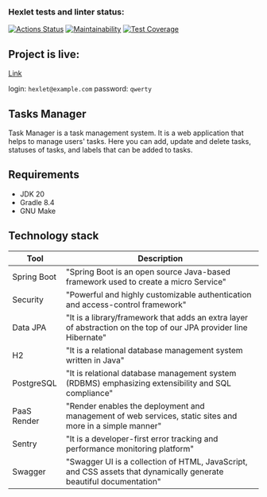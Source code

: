 ### Hexlet tests and linter status:
[![Actions Status](https://github.com/ArkadiiMalygin/java-project-99/actions/workflows/hexlet-check.yml/badge.svg)](https://github.com/ArkadiiMalygin/java-project-99/actions)
[![Maintainability](https://api.codeclimate.com/v1/badges/55509f25d2f436072d1d/maintainability)](https://codeclimate.com/github/ArkadiiMalygin/java-project-99/maintainability)
[![Test Coverage](https://api.codeclimate.com/v1/badges/55509f25d2f436072d1d/test_coverage)](https://codeclimate.com/github/ArkadiiMalygin/java-project-99/test_coverage)


## Project is live:
[Link](https://java-project-99-lg16.onrender.com/)

login: `hexlet@example.com`
password: `qwerty`

## Tasks Manager

Task Manager is a task management system.
It is a web application that helps to manage users' tasks. Here you can add, update and delete tasks, statuses of tasks, and labels that can be added to tasks.

## Requirements

* JDK 20
* Gradle 8.4
* GNU Make

## Technology stack

| Tool                                                                        | Description                                                                                                       |
|-----------------------------------------------------------------------------|-------------------------------------------------------------------------------------------------------------------|
| Spring Boot                                                                 | "Spring Boot is an open source Java-based framework used to create a micro Service"                               |
| Security                                                                    | "Powerful and highly customizable authentication and access-control framework"                                    |
| Data JPA                                                                    | "It is a library/framework that adds an extra layer of abstraction on the top of our JPA provider line Hibernate" |
| H2                                                                          | "It is a relational database management system written in Java"                                                   |
| PostgreSQL                                                                  | "It is relational database management system (RDBMS) emphasizing extensibility and SQL compliance"                |
| PaaS Render                                                                 | "Render enables the deployment and management of web services, static sites and more in a simple manner"          |
| Sentry                                                                      | "It is a developer-first error tracking and performance monitoring platform"                                      |
| Swagger                                                                     | "Swagger UI is a collection of HTML, JavaScript, and CSS assets that dynamically generate beautiful documentation"|

